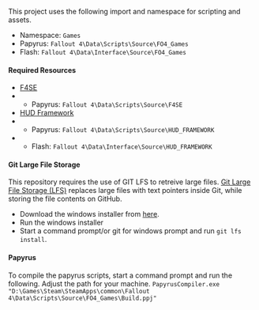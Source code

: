 This project uses the following import and namespace for scripting and assets.
* Namespace: `Games`
* Papyrus: `Fallout 4\Data\Scripts\Source\FO4_Games`
* Flash: `Fallout 4\Data\Interface\Source\FO4_Games`

#### Required Resources
* [F4SE](http://f4se.silverlock.org/)
* * Papyrus: `Fallout 4\Data\Scripts\Source\F4SE`
* [HUD Framework](http://www.nexusmods.com/fallout4/mods/20309/)
* * Papyrus: `Fallout 4\Data\Scripts\Source\HUD_FRAMEWORK`
* * Flash: `Fallout 4\Data\Interface\Source\HUD_FRAMEWORK`

#### Git Large File Storage
This repository requires the use of GIT LFS to retreive large files. [Git Large File Storage (LFS)](https://git-lfs.github.com/) replaces large files with text pointers inside Git, while storing the file contents on GitHub.
* Download the windows installer from [here](https://github.com/git-lfs/git-lfs/releases).
* Run the windows installer
* Start a command prompt/or git for windows prompt and run `git lfs install`.

#### Papyrus
To compile the papyrus scripts, start a command prompt and run the following. Adjust the path for your machine.
`PapyrusCompiler.exe "D:\Games\Steam\SteamApps\common\Fallout 4\Data\Scripts\Source\FO4_Games\Build.ppj"`


